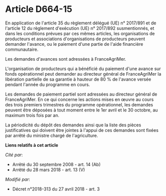 # Article D664-15

En application de l'article 35 du règlement délégué (UE) n° 2017/891 et de l'article 12 du règlement d'exécution (UE) n°
2017/892 susmentionnés, et dans les conditions prévues par ces mêmes articles, les organisations de producteurs et
associations d'organisations de producteurs peuvent demander l'avance, ou le paiement d'une partie de l'aide financière
communautaire.

Les demandes d'avances sont adressées à FranceAgriMer.

L'organisation de producteurs qui a bénéficié du paiement d'une avance sur fonds opérationnel peut demander au directeur
général de FranceAgriMer la libération partielle de sa garantie à hauteur de 80 % de l'avance versée pendant l'année du
programme en cours.

Les demandes de paiement partiel sont adressées au directeur général de FranceAgriMer. En ce qui concerne les actions mises
en œuvre au cours des trois premiers trimestres du programme opérationnel, les demandes peuvent être déposées à tout moment
entre le 1er avril et le 30 octobre, au maximum trois fois par an.

La périodicité du dépôt des demandes ainsi que la liste des pièces justificatives qui doivent être jointes à l'appui de ces
demandes sont fixées par arrêté du ministre chargé de l'agriculture.

**Liens relatifs à cet article**

_Cité par_:

  - Arrêté du 30 septembre 2008 - art. 14 (Ab)
  - Arrêté du 28 mars 2018 - art. 13 (V)

_Modifié par_:

  - Décret n°2018-313 du 27 avril 2018 - art. 3
